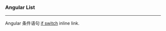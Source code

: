 <meta charset="utf-8">
<meta name="viewport" content="width=device-width">
<link rel="stylesheet" href="./../../stylesheets/styles.css">
<link rel="stylesheet" href="./../../stylesheets/github-light.css">

 ### Angular List
___________________________

  Angular 条件语句 [if  switch](/article/note/case.html "if switch") inline link.
